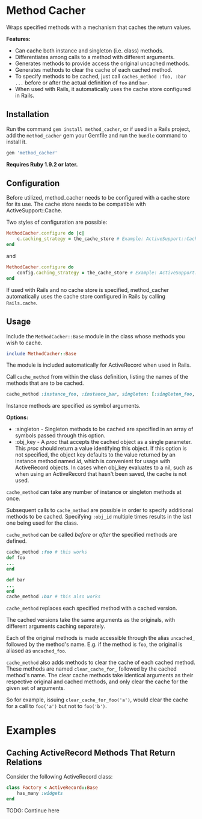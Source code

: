 # Method Cacher

Wraps specified methods with a mechanism that caches the return values.

__Features:__

+ Can cache both instance and singleton (i.e. class) methods.
+ Differentiates among calls to a method with different arguments.
+ Generates methods to provide access the original uncached methods.
+ Generates methods to clear the cache of each cached method.
+ To specify methods to be cached, just call `caches_method :foo, :bar ...` before or after the actual definition of `foo` and `bar`.
+ When used with Rails, it automatically uses the cache store configured in Rails.

## Installation

Run the command `gem install method_cacher`, or if used in a Rails project,
add the `method_cacher` gem your Gemfile and run the `bundle` command to install it.

```ruby
gem 'method_cacher'
```

__Requires Ruby 1.9.2 or later.__

## Configuration

Before utilized, method_cacher needs to be configured with a cache store for its use.
The cache store needs to be compatible with ActiveSupport::Cache.

Two styles of configuration are possible:

```ruby
MethodCacher.configure do |c|
    c.caching_strategy = the_cache_store # Example: ActiveSupport::Cache.lookup_store(:memory_store)
end
```

and

```ruby
MethodCacher.configure do
    config.caching_strategy = the_cache_store # Example: ActiveSupport::Cache.lookup_store(:memory_store)
end
```

If used with Rails and no cache store is specified, method_cacher automatically uses the cache store configured in Rails
by calling `Rails.cache`.

## Usage

Include the `MethodCacher::Base` module in the class whose methods you wish to cache.

```ruby
include MethodCacher::Base
```

The module is included automatically for ActiveRecord when used in Rails.

Call `cache_method` from within the class definition, listing the names of the methods that are to be cached.

```ruby
cache_method :instance_foo, :instance_bar, singleton: [:singleton_foo, :singleton_bar], obj_key: proc { |obj| obj.obj_key }
```

Instance methods are specified as symbol arguments.

__Options:__

+ :singleton - Singleton methods to be cached are specified in an array of symbols passed through this option.
+ :obj\_key - A _proc_ that accepts the cached object as a single parameter.  This _proc_ should return a value identifying this object.
    If this option is not specified, the object key defaults to the value returned by an instance method named _id_, which is convenient for usage
    with ActiveRecord objects.  In cases when obj\_key evaluates to a nil, such as when using an ActiveRecord that hasn't been saved,
    the cache is not used.

`cache_method` can take any number of instance or singleton methods at once.

Subsequent calls to `cache_method` are possible in order to specify additional methods to be cached.
Specifying `:obj_id` multiple times results in the last one being used for the class.

`cache_method` can be called _before_ or _after_ the specified methods are defined.

```ruby
cache_method :foo # this works
def foo
...
end

def bar
...
end
cache_method :bar # this also works
```

`cache_method` replaces each specified method with a cached version.

The cached versions take the same arguments as the originals, with different arguments caching separately.

Each of the original methods is made accessible through the alias `uncached_` followed by the method's name.
E.g. if the method is `foo`, the original is aliased as `uncached_foo`.

`cache_method` also adds methods to clear the cache of each cached method.
These methods are named `clear_cache_for_` followed by the cached method's name.
The clear cache methods take identical arguments as their respective original and cached methods, and only
clear the cache for the given set of arguments.

So for example, issuing `clear_cache_for_foo('a')`, would clear the cache for a call to `foo('a')`
but not to `foo('b')`.

# Examples

## Caching ActiveRecord Methods That Return Relations

Consider the following ActiveRecord class:

```ruby
class Factory < ActiveRecord::Base
    has_many :widgets
end
```

TODO: Continue here
